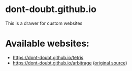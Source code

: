 # dont-doubt.github.io
This is a drawer for custom websites

# Available websites:
* https://dont-doubt.github.io/tetris
* https://dont-doubt.github.io/arbitrage ([original source](https://arbitragecalc.com/))
